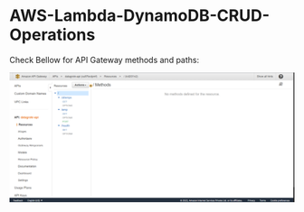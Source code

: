 # AWS-Lambda-DynamoDB-CRUD-Operations
Check Bellow for API Gateway methods and paths:


![API Gateway ScreenShot](https://github.com/JaneethReddy/AWS-Lambda-DynamoDB-CRUD-Operations/blob/main/Screenshot%20(6).png)
